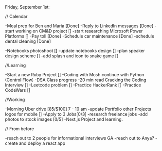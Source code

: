 Friday, September 1st:

// Calendar

-Meal prep for Ben and Maria [Done]
-Reply to LinkedIn messages [Done]
-start working on CM&D project []
-start researching Microsoft Power Platforms []
-Pay toll [Done]
-Schedule car maintenance [Done]
-schedule dental cleaning [Done]

-Notebooks photoshoot []
-update notebooks design []
-plan speaker design scheme []
-add splash and icon to snake game []

//Learning

-Start a new Ruby Project []
-Coding with Mosh continue with Python (Control Flow)
-DSA Class progress
-20 min read Cracking the Coding Interview []
-Leetcode problem []
-Practice HackerRank []
-Practice CodeWars []

//Working

-Morning Uber drive [85/$100] 7 - 10 am
-update Portfolio other Projects logos for mobile []
-Apply to 3 Jobs[0/3]
-research freelance jobs
-add photos to stock images [0/5]
-Next.js Project and learning.

// From before

-reach out to 2 people for informational interviews GA
-reach out to Anya?
-create and deploy a react app
